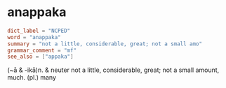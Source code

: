 # anappaka

``` toml
dict_label = "NCPED"
word = "anappaka"
summary = "not a little, considerable, great; not a small amo"
grammar_comment = "mf"
see_also = ["appaka"]
```

(\~ā & \-ikā)n. & neuter not a little, considerable, great; not a small amount, much. (pl.) many

